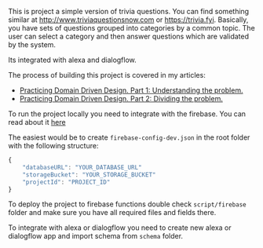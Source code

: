 This is project a simple version of trivia questions. You can find something similar at http://www.triviaquestionsnow.com or https://trivia.fyi. Basically, you have sets of questions grouped into categories by a common topic. The user can select a category and then answer questions which are validated by the system.

Its integrated with alexa and dialogflow.

The process of building this project is covered in my articles:

- [Practicing Domain Driven Design. Part 1: Understanding the problem.](https://medium.com/@bmelnychuk/practicing-domain-driven-design-part-1-understanding-the-problem-ce8b57e7c769)
- [Practicing Domain Driven Design. Part 2: Dividing the problem.](https://medium.com/@bmelnychuk/practicing-domain-driven-design-part-2-dividing-the-problem-2d00d0b0fbea)

To run the project locally you need to integrate with the firebase. You can read about it [here](https://firebase.google.com/docs/functions/config-env#automatically_populated_environment_variables)

The easiest would be to create `firebase-config-dev.json` in the root folder with the following structure:  

 

```javascript
{  
	"databaseURL": "YOUR_DATABASE_URL"
	"storageBucket": "YOUR_STORAGE_BUCKET"
	"projectId": "PROJECT_ID"
}
```


To deploy the project to firebase functions double check `script/firebase` folder and make sure you have all required files and fields there.

To integrate with alexa or dialogflow you need to create new alexa or dialogflow app and import schema from `schema` folder.
